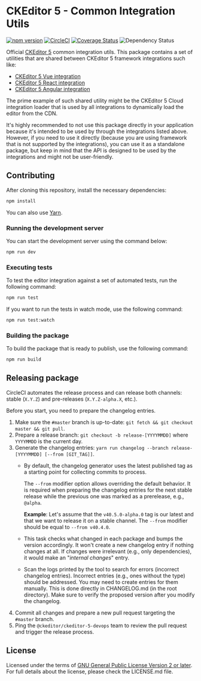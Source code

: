 # CKEditor 5 - Common Integration Utils

[![npm version](https://badge.fury.io/js/%40ckeditor%2Fckeditor5-integrations-common.svg)](https://www.npmjs.com/package/@ckeditor/ckeditor5-integrations-common)
[![CircleCI](https://circleci.com/gh/ckeditor/ckeditor5-integrations-common.svg?style=shield)](https://app.circleci.com/pipelines/github/ckeditor/ckeditor5-integrations-common?branch=master)
[![Coverage Status](https://coveralls.io/repos/github/ckeditor/ckeditor5-integrations-common/badge.svg?branch=master)](https://coveralls.io/github/ckeditor/ckeditor5-integrations-common?branch=master)
![Dependency Status](https://img.shields.io/librariesio/release/npm/@ckeditor/ckeditor5-integrations-common)

Official [CKEditor 5](https://ckeditor.com/ckeditor-5/) common integration utils. This package contains a set of utilities that are shared between CKEditor 5 framework integrations such like:

- [CKEditor 5 Vue integration](https://github.com/ckeditor/ckeditor5-vue)
- [CKEditor 5 React integration](https://github.com/ckeditor/ckeditor5-react)
- [CKEditor 5 Angular integration](https://github.com/ckeditor/ckeditor5-angular)

The prime example of such shared utility might be the CKEditor 5 Cloud integration loader that is used by all integrations to dynamically load the editor from the CDN.

It's highly recommended to not use this package directly in your application because it's intended to be used by through the integrations listed above. However, if you need to use it directly (because you are using framework that is not supported by the integrations), you can use it as a standalone package, but keep in mind that the API is designed to be used by the integrations and might not be user-friendly.

## Contributing

After cloning this repository, install the necessary dependencies:

```bash
npm install
```

You can also use [Yarn](https://yarnpkg.com/).

### Running the development server

You can start the development server using the command below:

```bash
npm run dev
```

### Executing tests

To test the editor integration against a set of automated tests, run the following command:

```bash
npm run test
```

If you want to run the tests in watch mode, use the following command:

```bash
npm run test:watch
```

### Building the package

To build the package that is ready to publish, use the following command:

```bash
npm run build
```

## Releasing package

CircleCI automates the release process and can release both channels: stable (`X.Y.Z`) and pre-releases (`X.Y.Z-alpha.X`, etc.).

Before you start, you need to prepare the changelog entries.

1. Make sure the `#master` branch is up-to-date: `git fetch && git checkout master && git pull`.
1. Prepare a release branch: `git checkout -b release-[YYYYMMDD]` where `YYYYMMDD` is the current day.
1. Generate the changelog entries: `yarn run changelog --branch release-[YYYYMMDD] [--from [GIT_TAG]]`.
    * By default, the changelog generator uses the latest published tag as a starting point for collecting commits to process.

      The `--from` modifier option allows overriding the default behavior. It is required when preparing the changelog entries for the next stable release while the previous one was marked as a prerelease, e.g., `@alpha`.

      **Example**: Let's assume that the `v40.5.0-alpha.0` tag is our latest and that we want to release it on a stable channel. The `--from` modifier should be equal to `--from v40.4.0`.
    * This task checks what changed in each package and bumps the version accordingly. It won't create a new changelog entry if nothing changes at all. If changes were irrelevant (e.g., only dependencies), it would make an "_internal changes_" entry.
    * Scan the logs printed by the tool to search for errors (incorrect changelog entries). Incorrect entries (e.g., ones without the type) should be addressed. You may need to create entries for them manually. This is done directly in CHANGELOG.md (in the root directory). Make sure to verify the proposed version after you modify the changelog.
1. Commit all changes and prepare a new pull request targeting the `#master` branch.
1. Ping the `@ckeditor/ckeditor-5-devops` team to review the pull request and trigger the release process.

## License

Licensed under the terms of [GNU General Public License Version 2 or later](http://www.gnu.org/licenses/gpl.html). For full details about the license, please check the LICENSE.md file.
